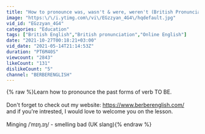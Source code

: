 ```yaml
---
title: "How to pronounce was, wasn't & were, weren't (British Pronunciation)"
image: "https:\/\/i.ytimg.com\/vi\/EGzzyan_4G4\/hqdefault.jpg"
vid_id: "EGzzyan_4G4"
categories: "Education"
tags: ["British English","British pronunciation","Online English"]
date: "2021-10-27T00:18:21+03:00"
vid_date: "2021-05-14T21:14:53Z"
duration: "PT6M40S"
viewcount: "2843"
likeCount: "131"
dislikeCount: "5"
channel: "BERBERENGLISH"
---
```

{% raw %}Learn how to pronounce the past forms of verb TO BE. <br /><br />Don't forget to check out my website: <a rel="nofollow" target="blank" href="https://www.berberenglish.com/">https://www.berberenglish.com/</a> <br />and if you're intrested, I would love to welcome you on the lesson.<br /><br />Minging /ˈmɪŋ.ɪŋ/ - smelling bad (UK slang){% endraw %}

